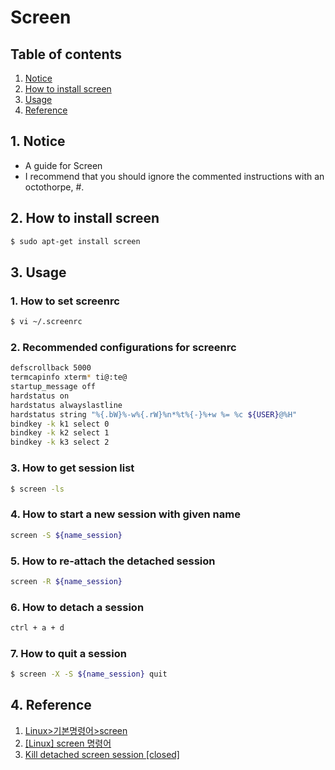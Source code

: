 # Screen


## Table of contents
1. [Notice](#notice)
2. [How to install screen](#install_screen)
3. [Usage](#usage)
4. [Reference](#ref)


## 1. Notice <a name="notice"></a>
- A guide for Screen
- I recommend that you should ignore the commented instructions with an octothorpe, #.


## 2. How to install screen <a name="install_screen"></a>
```bash
$ sudo apt-get install screen
```

## 3. Usage <a name="usage"></a>
### 1. How to set screenrc
```bash
$ vi ~/.screenrc
```

### 2. Recommended configurations for screenrc
```bash
defscrollback 5000
termcapinfo xterm* ti@:te@
startup_message off
hardstatus on
hardstatus alwayslastline
hardstatus string "%{.bW}%-w%{.rW}%n*%t%{-}%+w %= %c ${USER}@%H"
bindkey -k k1 select 0
bindkey -k k2 select 1
bindkey -k k3 select 2
```

### 3. How to get session list
```bash
$ screen -ls
```

### 4. How to start a new session with given name
```bash
screen -S ${name_session}
```

### 5. How to re-attach the detached session
```bash
screen -R ${name_session}
```

### 6. How to detach a session
```bash
ctrl + a + d
```

### 7. How to quit a session
```bash
$ screen -X -S ${name_session} quit
```

## 4. Reference <a name="ref"></a>
1. [Linux>기본명령어>screen](http://www.incodom.kr/Linux/%EA%B8%B0%EB%B3%B8%EB%AA%85%EB%A0%B9%EC%96%B4/screen)
2. [[Linux] screen 명령어](https://blogbicha.tistory.com/23)
3. [Kill detached screen session [closed]](https://stackoverflow.com/a/1509764/18213185)
